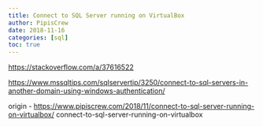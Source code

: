 ```yaml
---
title: Connect to SQL Server running on VirtualBox
author: PipisCrew
date: 2018-11-16
categories: [sql]
toc: true
---
```


https://stackoverflow.com/a/37616522

https://www.mssqltips.com/sqlservertip/3250/connect-to-sql-servers-in-another-domain-using-windows-authentication/

origin - https://www.pipiscrew.com/2018/11/connect-to-sql-server-running-on-virtualbox/ connect-to-sql-server-running-on-virtualbox